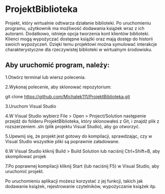 # ProjektBiblioteka

Projekt, który wirtualnie odtwarza działanie biblioteki. Po uruchomieniu programu, użytkownik ma możliwość dodawania książek wraz z ich autorami. Dodatkowo, istnieje opcja tworzenia kont klientów biblioteki. Klienci mogą wypożyczać dostępne książki oraz mają dostęp do historii swoich wypożyczeń. Dzięki temu projektowi można symulować interakcje charakterystyczne dla rzeczywistej biblioteki w wirtualnym środowisku.

## Aby uruchomić program, należy:   
1.Otwórz terminal lub wiersz polecenia.

2.Wykonaj polecenie, aby sklonować repozytorium:

git clone https://github.com/Michalek111/ProjektBiblioteka.git

3.Uruchom Visual Studio

4.W Visual Studio wybierz File > Open > Project/Solution następenie przejdź do folderu ProjektBiblioteka, który sklonowałeś z Git, i znajdź plik z rozszerzeniem .sln (plik projektu Visual Studio), aby go otworzyć.

5.Upewnij się, że projekt jest gotowy do kompilacji, sprawdzając, czy w Visual Studio wszystkie pliki są poprawnie załadowane.

6.W Visual Studio kliknij Build > Build Solution lub naciśnij Ctrl+Shift+B, aby skompilować projek

7.Po poprawnej kompilacji kliknij Start (lub naciśnij F5) w Visual Studio, aby uruchomić projekt.

Po uruchomieniu aplikacji możesz korzystać z jej funkcji, takich jak dodawanie książek, rejestrowanie czytelników, wypożyczanie książek itp.
